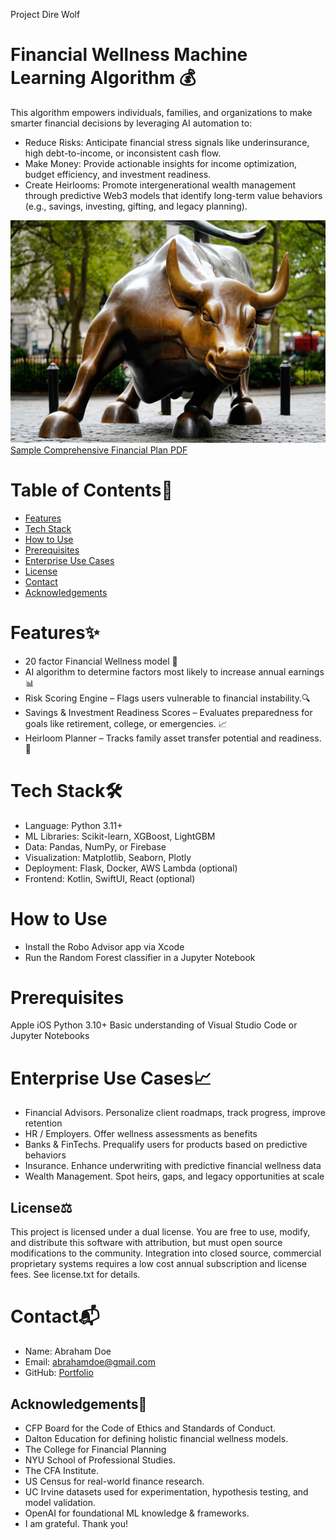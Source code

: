 Project Dire Wolf

# Financial Wellness Machine Learning Algorithm 💰
This algorithm empowers individuals, families, and organizations to make smarter financial decisions by leveraging AI automation to:
- Reduce Risks: Anticipate financial stress signals like underinsurance, high debt-to-income, or inconsistent cash flow.
- Make Money: Provide actionable insights for income optimization, budget efficiency, and investment readiness.
- Create Heirlooms: Promote intergenerational wealth management through predictive Web3 models that identify long-term value behaviors (e.g., savings, investing, gifting, and legacy planning).

![alt text](wall-street-bull.png)
[Sample Comprehensive Financial Plan PDF](comprehensive_financial_plan.pdf)

# Table of Contents📖
- [Features](#features)
- [Tech Stack](#tech-stack)
- [How to Use](#how-to-use)
- [Prerequisites](#-prerequisites)
- [Enterprise Use Cases](#enterprise-use-cases)
- [License](#license)
- [Contact](#contact)
- [Acknowledgements](#acknowledgements)

# Features✨
- 20 factor Financial Wellness model 💃
- AI algorithm to determine factors most likely to increase annual earnings 📊 
- Risk Scoring Engine – Flags users vulnerable to financial instability.🔍 
- Savings & Investment Readiness Scores – Evaluates preparedness for goals like retirement, college, or emergencies. 📈 
- Heirloom Planner – Tracks family asset transfer potential and readiness. 📘

# Tech Stack🛠
- Language: Python 3.11+
- ML Libraries: Scikit-learn, XGBoost, LightGBM
- Data: Pandas, NumPy, or Firebase
- Visualization: Matplotlib, Seaborn, Plotly
- Deployment: Flask, Docker, AWS Lambda (optional)
- Frontend: Kotlin, SwiftUI, React (optional)

# How to Use
- Install the Robo Advisor app via Xcode
- Run the Random Forest classifier in a Jupyter Notebook 

# Prerequisites
Apple iOS
Python 3.10+
Basic understanding of Visual Studio Code or Jupyter Notebooks

# Enterprise Use Cases📈
- Financial Advisors. Personalize client roadmaps, track progress, improve retention
- HR / Employers. Offer wellness assessments as benefits
- Banks & FinTechs. Prequalify users for products based on predictive behaviors
- Insurance. Enhance underwriting with predictive financial wellness data
- Wealth Management. Spot heirs, gaps, and legacy opportunities at scale

## License⚖️
This project is licensed under a dual license. You are free to use, modify, and distribute this software with attribution, but must open source modifications to the community. Integration into closed source, commercial proprietary systems requires a low cost annual subscription and license fees. See license.txt for details. 

# Contact📬
- Name: Abraham Doe
- Email: abrahamdoe@gmail.com
- GitHub: [Portfolio](https://github.com/BlackArsenic88?tab=repositories)

## Acknowledgements🙏
- CFP Board for the Code of Ethics and Standards of Conduct. 
- Dalton Education for defining holistic financial wellness models.
- The College for Financial Planning 
- NYU School of Professional Studies. 
- The CFA Institute. 
- US Census for real-world finance research.
- UC Irvine datasets used for experimentation, hypothesis testing, and model validation.
- OpenAI for foundational ML knowledge & frameworks.
- I am grateful. Thank you! 




















